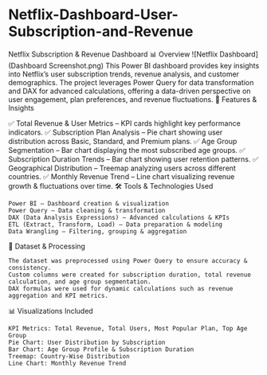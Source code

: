 # Netflix-Dashboard-User-Subscription-and-Revenue

Netflix Subscription & Revenue Dashboard 📊
Overview
![Netflix Dashboard](Dashboard Screenshot.png)
This Power BI dashboard provides key insights into Netflix’s user subscription trends, revenue analysis, and customer demographics. The project leverages Power Query for data transformation and DAX for advanced calculations, offering a data-driven perspective on user engagement, plan preferences, and revenue fluctuations.
📌 Features & Insights

✅ Total Revenue & User Metrics – KPI cards highlight key performance indicators.
✅ Subscription Plan Analysis – Pie chart showing user distribution across Basic, Standard, and Premium plans.
✅ Age Group Segmentation – Bar chart displaying the most subscribed age groups.
✅ Subscription Duration Trends – Bar chart showing user retention patterns.
✅ Geographical Distribution – Treemap analyzing users across different countries.
✅ Monthly Revenue Trend – Line chart visualizing revenue growth & fluctuations over time.
🛠️ Tools & Technologies Used

    Power BI – Dashboard creation & visualization
    Power Query – Data cleaning & transformation
    DAX (Data Analysis Expressions) – Advanced calculations & KPIs
    ETL (Extract, Transform, Load) – Data preparation & modeling
    Data Wrangling – Filtering, grouping & aggregation

📂 Dataset & Processing

    The dataset was preprocessed using Power Query to ensure accuracy & consistency.
    Custom columns were created for subscription duration, total revenue calculation, and age group segmentation.
    DAX formulas were used for dynamic calculations such as revenue aggregation and KPI metrics.

📊 Visualizations Included

    KPI Metrics: Total Revenue, Total Users, Most Popular Plan, Top Age Group
    Pie Chart: User Distribution by Subscription
    Bar Chart: Age Group Profile & Subscription Duration
    Treemap: Country-Wise Distribution
    Line Chart: Monthly Revenue Trend
